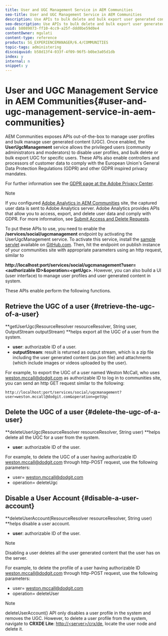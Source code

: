 ```yaml
---
title: User and UGC Management Service in AEM Communities
seo-title: User and UGC Management Service in AEM Communities
description: Use APIs to bulk delete and bulk export user generated content, and disable user account. 
seo-description: Use APIs to bulk delete and bulk export user generated content, and disable user account. 
uuid: b8089073-ff10-4cc9-a25f-ddd0be59d0e4
contentOwner: mgulati
content-type: reference
products: SG_EXPERIENCEMANAGER/6.4/COMMUNITIES
topic-tags: administering
discoiquuid: b58d13f4-033f-4f09-96f5-b0be3a05d1db
index: y
internal: n
snippet: y
---
```


# User and UGC Management Service in AEM Communities{#user-and-ugc-management-service-in-aem-communities}

AEM Communities exposes APIs out-of-the-box to manage user profiles and bulk manage user generated content (UGC). Once enabled, the **UserUgcManagement** service allows the privileged users (community administrators and moderators) to disable user profiles, and bulk delete or bulk export UGC for specific users. These APIs also enable controllers and processors of customer data to comply with the European Union's General Data Protection Regulations (GDPR) and other GDPR inspired privacy mandates.

For further information see the [GDPR page at the Adobe Privacy Center](https://www.adobe.com/privacy/general-data-protection-regulation.html).

>[!NOTE]
>
>If you configured [Adobe Analytics in AEM Communities](../../communities/using/analytics.md) site, the captured user data is sent to Adobe Analytics server. Adobe Analytics provides APIs that allow you to access, export, and delete user data and comply with GDPR. For more information, see [Submit Access and Delete Requests](https://marketing.adobe.com/resources/help/en_US/analytics/gdpr/gdpr_submit_access_delete.html).

To put these APIs to use, you need to enable the **/services/social/ugcmanagement** endpoint by activating the UserUgcManagement service. To activate this service, install the [sample servlet](https://github.com/Adobe-Marketing-Cloud/aem-communities-ugc-migration/tree/master/bundles/communities-ugc-management-servlet) available on [GitHub.com](https://github.com/Adobe-Marketing-Cloud/aem-communities-ugc-migration/tree/master/bundles/communities-ugc-management-servlet). Then, hit the endpoint on publish instance of your communities site with appropriate parameters using an http request, similar to

**http://localhost:port/services/social/ugcmanagement?user=&lt;authorizable ID&gt;&operation=&lt;getUgc&gt;**. However, you can also build a UI (user interface) to manage user profiles and user generated content in system.

These APIs enable perform the following functions.

## Retrieve the UGC of a user {#retrieve-the-ugc-of-a-user}

**getUserUgc(ResourceResolver resourceResolver, String user, OutputStream outputStream) **helps export all the UGC of a user from the system.

* **user**: authorizable ID of a user.
* **outputStream**: result is returned as output stream, which is a zip file including the user generated content (as json file) and attachments (which include images or videos uploaded by the user).

For example, to export the UGC of a user named Weston McCall, who uses weston.mccall@dodgit.com as authorizable ID to log in to communities site, you can send an http GET request similar to the following:

`http://localhost:port/services/social/ugcmanagement?user=weston.mccall@dodgit.com&operation=getUgc`

## Delete the UGC of a user {#delete-the-ugc-of-a-user}

**deleteUserUgc(ResourceResolver resourceResolver, String user) **helps delete all the UGC for a user from the system.

* **user**: authorizable ID of the user.

For example, to delete the UGC of a user having authorizable ID weston.mccall@dodgit.com through http-POST request, use the following parameters:

* user= weston.mccall@dodgit.com
* operation= deleteUgc

## Disable a User Account {#disable-a-user-account}

**deleteUserAccount(ResourceResolver resourceResolver, String user) **helps disable a user account.

* **user**: authorizable ID of the user.

>[!NOTE]
>
>Disabling a user deletes all the user generated content that the user has on the server.

For example, to delete the profile of a user having authorizable ID weston.mccall@dodgit.com through http-POST request, use the following parameters:

* user= weston.mccall@dodgit.com
* operation= deleteUser

>[!NOTE]
>
>deleteUserAccount() API only disables a user profile in the system and removes the UGC. However, to delete a user profile from the system, navigate to **CRXDE Lite**: [http://&lt;server&gt;/crx/de](http://localhost:4502/crx/de), locate the user node and delete it.

